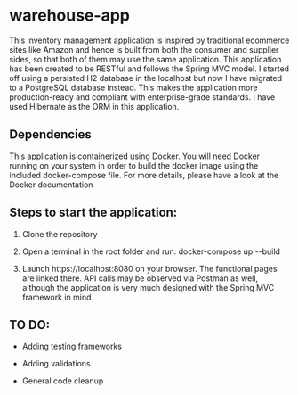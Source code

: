 # warehouse-app
This inventory management application is inspired by traditional ecommerce sites like Amazon and hence is built from both the consumer and supplier sides, so that both of them may use the same application. This application has been created to be RESTful and follows the Spring MVC model. I started off using a persisted H2 database in the localhost but now I have migrated to a PostgreSQL database instead. This makes the application more production-ready and compliant with enterprise-grade standards. I have used Hibernate as the ORM in this application.

## Dependencies

This application is containerized using Docker. You will need Docker running on your system in order to build the docker image using the included docker-compose file. For more details, please have a look at the Docker documentation

## Steps to start the application:

1. Clone the repository

2. Open a terminal in the root folder and run: docker-compose up --build

3. Launch https://localhost:8080 on your browser. The functional pages are linked there. API calls may be observed via Postman as well, although the application is very much designed with the Spring MVC framework in mind

## TO DO:

- Adding testing frameworks

- Adding validations

- General code cleanup
